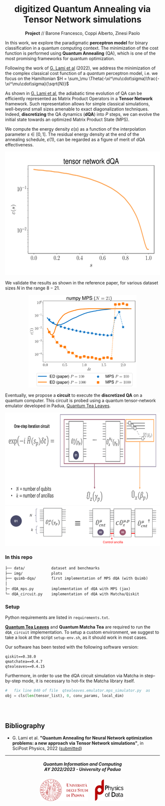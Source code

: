 <h1 align="center"> <b>digitized Quantum Annealing via Tensor Network simulations</b> </h1>

<p align="center"><b>Project</b> // Barone Francesco, Coppi Alberto, Zinesi Paolo<br></p>

In this work, we explore the paradigmatic **perceptron model** for binary classification in a quantum computing context. The minimization of the cost function is performed using **Quantum Annealing** (QA), which is one of the most promising frameworks for quantum optimization.

Following the work of [G. Lami et al](https://arxiv.org/abs/2208.14468) (2022), we address the minimization of the complex classical cost function of a *quantum* perceptron model, i.e. we focus on the Hamiltonian
$H = \sum_\mu \Theta(-\xi^\mu\cdot\sigma)\frac{-\xi^\mu\cdot\sigma}{\sqrt{N}}$

As shown in [G. Lami et al](https://arxiv.org/abs/2208.14468), the adiabatic time evolution of QA can be efficiently represented as Matrix Product Operators in a **Tensor Network** framework. Such representation allows for simple classical simulations, well-beyond small sizes amenable to exact diagonalization techniques. Indeed, **discretizing** the QA dynamics (**dQA**) into $P$ steps, we can evolve the initial state towards an optimized Matrix Product State (MPS).

We compute the energy density $\varepsilon(s)$ as a function of the interpolation parameter $s \in [0,1]$. The residual energy density at the end of
the annealing schedule, $\varepsilon(1)$, can be regarded as a figure of merit of dQA effectiveness.

<p align="center">
  <img src="img/dqa_numpy_only.svg" alt="annealing_image" height="400"/>
</p>

We validate the results as shown in the reference paper, for various dataset sizes $N$ in the range $8-21$.

<p align="center">
  <img src="img/numpy-21.svg" alt="" height="300"/>
</p>

Eventually, we propose a **circuit** to execute the **discretized QA** on a quantum computer. This circuit is probed using a quantum tensor-network emulator developed in Padua, [Quantum Tea Leaves](https://baltig.infn.it/quantum_tea/quantum_tea).

<p align="center">
  <img src="img/circuit-general.png" alt="" height="300"/>
  <br>
  <img src="img/circuit-uz.png" alt=""/>
</p>



### In this repo

```markdown
├── data/            dataset and benchmarks
├── img/             plots
├── quimb-dqa/       first implementation of MPS dQA (with Quimb)
│
├─ dQA_mps.py        implementation of dQA with MPS (jax)
└─ dQA_circuit.py    implementation of dQA with Matcha/Qiskit
```


### Setup

Python requirements are listed in `requirements.txt`.

**[Quantum Tea Leaves](https://baltig.infn.it/quantum_tea/quantum_tea)** and **Quantum Matcha Tea** are required to run the `dQA_circuit` implementation. To setup a custom environment, we suggest to take a look at the script `setup-env.sh`, as it should work in most cases.

Our software has been tested with the following software version:
```
qiskit==0.38.0
qmatchatea==0.4.7
qtealeaves==0.4.15
```

Furthermore, in order to use the dQA circuit simulation via Matcha in step-by-step mode, it is necessary to hot-fix the Matcha library itself.
```python
#   fix line 840 of file  qtealeaves.emulator.mps_simulator.py  as
obj = cls(len(tensor_list), 0, conv_params, local_dim)
```

<br><br>

## Bibliography

* G. Lami et al. **"Quantum Annealing for Neural Network optimization problems: a new approach via Tensor Network simulations"**, in SciPost Physics, 2022 ([submitted](https://arxiv.org/abs/2208.14468))

---

<h5 align="center">Quantum Information and Computing<br>AY 2022/2023 - University of Padua</h5>

<p align="center">
  <img src="https://raw.githubusercontent.com/baronefr/baronefr/main/shared/2022_unipd.png" alt="" height="70"/>
  &emsp;
  <img src="https://raw.githubusercontent.com/baronefr/baronefr/main/shared/2022_pod.png" alt="" height="70"/>
</p>
